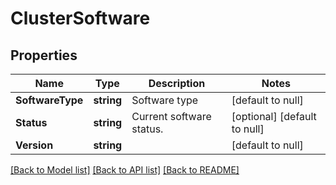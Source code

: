 # ClusterSoftware

## Properties
Name | Type | Description | Notes
------------ | ------------- | ------------- | -------------
**SoftwareType** | **string** | Software type | [default to null]
**Status** | **string** | Current software status. | [optional] [default to null]
**Version** | **string** |  | [default to null]

[[Back to Model list]](../README.md#documentation-for-models) [[Back to API list]](../README.md#documentation-for-api-endpoints) [[Back to README]](../README.md)
